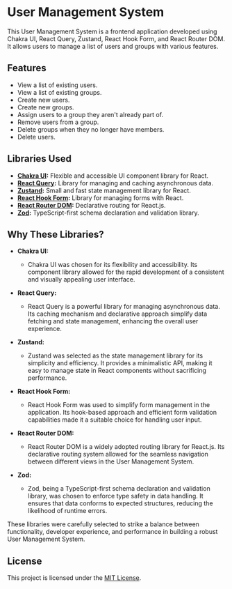 # User Management System

This User Management System is a frontend application developed using Chakra UI, React Query, Zustand, React Hook Form, and React Router DOM. It allows users to manage a list of users and groups with various features.

## Features

- View a list of existing users.
- View a list of existing groups.
- Create new users.
- Create new groups.
- Assign users to a group they aren't already part of.
- Remove users from a group.
- Delete groups when they no longer have members.
- Delete users.

## Libraries Used

- **[Chakra UI](https://chakra-ui.com/):** Flexible and accessible UI component library for React.
- **[React Query](https://react-query.tanstack.com/):** Library for managing and caching asynchronous data.
- **[Zustand](https://zustand.surge.sh/):** Small and fast state management library for React.
- **[React Hook Form](https://react-hook-form.com/):** Library for managing forms with React.
- **[React Router DOM](https://reactrouter.com/):** Declarative routing for React.js.
- **[Zod](https://github.com/colinhacks/zod):** TypeScript-first schema declaration and validation library.

## Why These Libraries?

- **Chakra UI:**
  - Chakra UI was chosen for its flexibility and accessibility. Its component library allowed for the rapid development of a consistent and visually appealing user interface.

- **React Query:**
  - React Query is a powerful library for managing asynchronous data. Its caching mechanism and declarative approach simplify data fetching and state management, enhancing the overall user experience.

- **Zustand:**
  - Zustand was selected as the state management library for its simplicity and efficiency. It provides a minimalistic API, making it easy to manage state in React components without sacrificing performance.

- **React Hook Form:**
  - React Hook Form was used to simplify form management in the application. Its hook-based approach and efficient form validation capabilities made it a suitable choice for handling user input.

- **React Router DOM:**
  - React Router DOM is a widely adopted routing library for React.js. Its declarative routing system allowed for the seamless navigation between different views in the User Management System.

- **Zod:**
  - Zod, being a TypeScript-first schema declaration and validation library, was chosen to enforce type safety in data handling. It ensures that data conforms to expected structures, reducing the likelihood of runtime errors.

These libraries were carefully selected to strike a balance between functionality, developer experience, and performance in building a robust User Management System.

## License

This project is licensed under the [MIT License](https://opensource.org/licenses/MIT).

